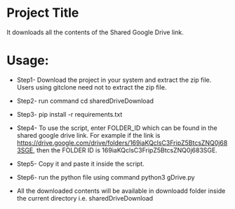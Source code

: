 
# Project Title

It downloads all the contents of the Shared Google Drive link.

# Usage:
- Step1- Download the project in your system and extract the zip file. Users using gitclone need not to extract the zip file. 
- Step2- run command cd sharedDriveDownload
- Step3- pip install -r requirements.txt
- Step4- To use the script, enter FOLDER_ID which can be found in the shared google drive link. For example if the link is https://drive.google.com/drive/folders/169iaKQclsC3FripZ5BtcsZNQ0j683SGE, then the FOLDER ID is 169iaKQclsC3FripZ5BtcsZNQ0j683SGE.
- Step5- Copy it and paste it inside the script. 
- Step6- run the python file using command python3 gDrive.py

- All the downloaded contents will be available in downloadd folder inside the current directory i.e. sharedDriveDownload
